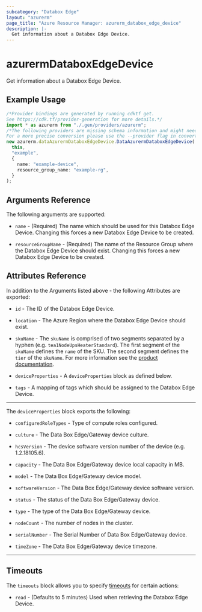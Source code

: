 ```yaml
---
subcategory: "Databox Edge"
layout: "azurerm"
page_title: "Azure Resource Manager: azurerm_databox_edge_device"
description: |-
  Get information about a Databox Edge Device.
---
```


# azurermDataboxEdgeDevice

Get information about a Databox Edge Device.

## Example Usage

```typescript
/*Provider bindings are generated by running cdktf get.
See https://cdk.tf/provider-generation for more details.*/
import * as azurerm from "./.gen/providers/azurerm";
/*The following providers are missing schema information and might need manual adjustments to synthesize correctly: azurerm.
For a more precise conversion please use the --provider flag in convert.*/
new azurerm.dataAzurermDataboxEdgeDevice.DataAzurermDataboxEdgeDevice(
  this,
  "example",
  {
    name: "example-device",
    resource_group_name: "example-rg",
  }
);

```

## Arguments Reference

The following arguments are supported:

*   `name` - (Required) The name which should be used for this Databox Edge Device. Changing this forces a new Databox Edge Device to be created.

*   `resourceGroupName` - (Required) The name of the Resource Group where the Databox Edge Device should exist. Changing this forces a new Databox Edge Device to be created.

## Attributes Reference

In addition to the Arguments listed above - the following Attributes are exported:

*   `id` - The ID of the Databox Edge Device.

*   `location` - The Azure Region where the Databox Edge Device should exist.

*   `skuName` - The `skuName` is comprised of two segments separated by a hyphen (e.g. `tea1NodeUpsHeaterStandard`). The first segment of the `skuName` defines the `name` of the SKU. The second segment defines the `tier` of the `skuName`. For more information see the [product documentation]("https://docs.microsoft.com/dotnet/api/microsoft.azure.management.databoxedge.models.sku?view=azure-dotnet").

*   `deviceProperties` - A `deviceProperties` block as defined below.

*   `tags` - A mapping of tags which should be assigned to the Databox Edge Device.

***

The `deviceProperties` block exports the following:

*   `configuredRoleTypes` - Type of compute roles configured.

*   `culture` - The Data Box Edge/Gateway device culture.

*   `hcsVersion` - The device software version number of the device (e.g. 1.2.18105.6).

*   `capacity` - The Data Box Edge/Gateway device local capacity in MB.

*   `model` - The Data Box Edge/Gateway device model.

*   `softwareVersion` - The Data Box Edge/Gateway device software version.

*   `status` - The status of the Data Box Edge/Gateway device.

*   `type` - The type of the Data Box Edge/Gateway device.

*   `nodeCount` - The number of nodes in the cluster.

*   `serialNumber` - The Serial Number of Data Box Edge/Gateway device.

*   `timeZone` - The Data Box Edge/Gateway device timezone.

***

## Timeouts

The `timeouts` block allows you to specify [timeouts](https://www.terraform.io/language/resources/syntax#operation-timeouts) for certain actions:

* `read` - (Defaults to 5 minutes) Used when retrieving the Databox Edge Device.
